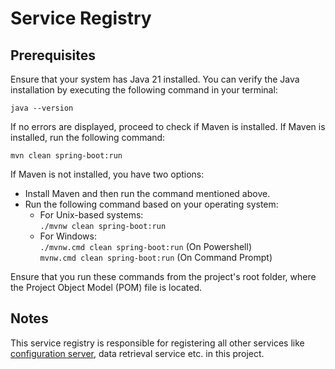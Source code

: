 # Service Registry

## Prerequisites

Ensure that your system has Java 21 installed. You can verify the Java installation by executing the following command in your terminal:

```java --version```

If no errors are displayed, proceed to check if Maven is installed. If Maven is installed, run the following command:

```mvn clean spring-boot:run```

If Maven is not installed, you have two options:

* Install Maven and then run the command mentioned above.
* Run the following command based on your operating system:
  * For Unix-based systems:</br>
        ```./mvnw clean spring-boot:run```
  * For Windows:</br>
        ```./mvnw.cmd clean spring-boot:run``` (On Powershell)</br>
        ```mvnw.cmd clean spring-boot:run``` (On Command Prompt)

Ensure that you run these commands from the project's root folder, where the Project Object Model (POM) file is located.

## Notes

This service registry is responsible for registering all other services like [configuration server](https://github.com/imraklr/FlickVoyage/tree/dev-rakesh/backend/services/config-server), data retrieval service etc. in this project.
